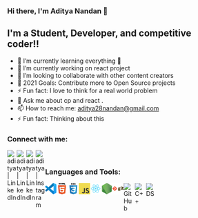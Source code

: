 ### Hi there, I'm Aditya Nandan 👋

## I'm a Student, Developer, and competitive coder!!

- 🌱 I’m currently learning everything 🤣
- 🔭 I’m currently working on react project
- 👯 I’m looking to collaborate with other content creators
- 🥅 2021 Goals: Contribute more to Open Source projects
- ⚡ Fun fact: I love to think for a real world problem
- 💬 Ask me about cp and react .
- 📫 How to reach me: aditya28nandan@gmail.com
- ⚡ Fun fact: Thinking about this

### Connect with me:

[<img align="left" alt="aditya | LinkedIn" width="22px" src="https://pngimg.com/uploads/linkedIn/linkedIn_PNG24.png" />][linkedin]
[<img align="left" alt="aditya | LinkedIn" width="22px" src="https://th.bing.com/th/id/R.88d88f1872909358b97ffa695cb97b66?rik=A77az%2fwRYB%2bLrw&riu=http%3a%2f%2flogos-download.com%2fwp-content%2fuploads%2f2016%2f05%2fGmail_logo_icon.png&ehk=8gYQfqc8h6fYCXddKEQE%2blQ7004YVwPu1S2LSHmiUgE%3d&risl=&pid=ImgRaw&r=0" />][gmail]
[<img align="left" alt="aditya | LinkedIn" width="22px" src="https://wie.ieee.org/wp-content/uploads/2019/06/twitter-logo-transparent-15.png" />][twitter]
[<img align="left" alt="aditya | Instagram" width="22px" src="https://clipart.info/images/ccovers/1516920567instagram-png-logo-transparent.png" />][instagram]

<br />

### Languages and Tools:

<img align="left" alt="Visual Studio Code" width="26px" src="https://raw.githubusercontent.com/github/explore/80688e429a7d4ef2fca1e82350fe8e3517d3494d/topics/visual-studio-code/visual-studio-code.png" />
<img align="left" alt="HTML5" width="26px" src="https://raw.githubusercontent.com/github/explore/80688e429a7d4ef2fca1e82350fe8e3517d3494d/topics/html/html.png" />
<img align="left" alt="CSS3" width="26px" src="https://raw.githubusercontent.com/github/explore/80688e429a7d4ef2fca1e82350fe8e3517d3494d/topics/css/css.png" />
<img align="left" alt="JavaScript" width="26px" src="https://raw.githubusercontent.com/github/explore/80688e429a7d4ef2fca1e82350fe8e3517d3494d/topics/javascript/javascript.png" />
<img align="left" alt="React" width="26px" src="https://raw.githubusercontent.com/github/explore/80688e429a7d4ef2fca1e82350fe8e3517d3494d/topics/react/react.png" />
<img align="left" alt="Node.js" width="26px" src="https://raw.githubusercontent.com/github/explore/80688e429a7d4ef2fca1e82350fe8e3517d3494d/topics/nodejs/nodejs.png" />
<img align="left" alt="Git" width="26px" src="https://raw.githubusercontent.com/github/explore/80688e429a7d4ef2fca1e82350fe8e3517d3494d/topics/git/git.png" />
<img align="left" alt="GitHub" width="26px" src="https://pngimg.com/uploads/github/github_PNG28.png" />
<img align="left" alt="C++" width="26px" src="https://th.bing.com/th/id/R.2ba30f45ecdf50f886caf47c8b5d3c1b?rik=BR3F7vodTdaUPA&riu=http%3a%2f%2fwww.frontbazzar.com%2fContent%2fProductImages%2f3275_201842022253.png&ehk=OAsIjwYarYP%2bDYCpRTX8Hs%2b%2fxVvdHi3eEU%2frOYwN5JM%3d&risl=&pid=ImgRaw&r=0" />
<img align="left" alt="DS" width="26px" src="https://d3njjcbhbojbot.cloudfront.net/api/utilities/v1/imageproxy/https://coursera-course-photos.s3.amazonaws.com/2b/96fb00d9ae11e595dfe9e95f32b969/logo3.png" />

[instagram]: https://instagram.com/aditya2067singh/
[linkedin]: https://www.linkedin.com/in/aditya-nandan-8005b8195/
[gmail]: aditya28nandan@gmail.com
[twitter]: https://twitter.com/Aditya28Nandan
